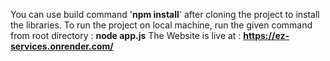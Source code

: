You can use build command '**npm install**' after cloning the project to install the libraries.
To run the project on local machine, run the given command from root directory : **node app.js** 
The Website is live at : **https://ez-services.onrender.com/**
